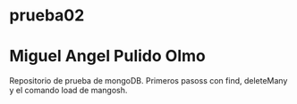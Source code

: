 # prueba02
# Miguel Angel Pulido Olmo
Repositorio de prueba de mongoDB. Primeros pasoss con find, deleteMany y el comando load de mangosh.